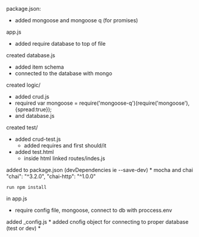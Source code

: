 package.json:
* added mongoose and mongoose q (for promises)

app.js
* added require database to top of file

created database.js
* added item schema
* connected to the database with mongo

created logic/
* added crud.js
* required var mongoose = require('mongoose-q')(require('mongoose'), {spread:true});
* and database.js

created test/
* added crud-test.js
	* added requires and first should/it
* added test.html
	* inside html linked routes/indes.js

added to package.json (devDependencies ie --save-dev)
	* mocha and chai "chai": "^3.2.0", "chai-http": "^1.0.0"

	run npm install

in app.js
* require config file, mongoose, connect to db with proccess.env

added _config.js
	* added cnofig object for connecting to proper database (test or dev)
	* 